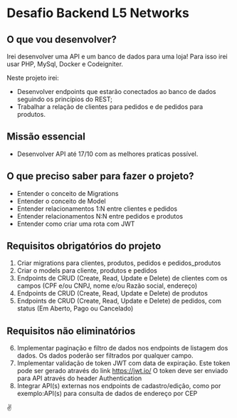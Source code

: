 # Desafio Backend L5 Networks

## O que vou desenvolver?

Irei desenvolver uma API e um banco de dados para uma loja! Para isso irei usar PHP, MySql, Docker e Codeigniter.

Neste projeto irei:

- Desenvolver endpoints que estarão conectados ao banco de dados seguindo os princípios do REST;
- Trabalhar a relação de clientes para pedidos e de pedidos para produtos.

## Missão essencial

- Desenvolver API até 17/10 com as melhores praticas possível.

## O que preciso saber para fazer o projeto?

-  Entender o conceito de Migrations
-  Entender o conceito de Model
-  Entender relacionamentos 1:N entre clientes e pedidos
-  Entender relacionamentos N:N entre pedidos e produtos
-  Entender como criar uma rota com JWT

## Requisitos obrigatórios do projeto

 1. Criar migrations para clientes, produtos, pedidos e pedidos_produtos
 2. Criar o models para cliente, produtos e pedidos
 3. Endpoints de CRUD (Create, Read, Update e Delete) de clientes com os campos (CPF e/ou CNPJ, nome e/ou Razão social, endereço)
 4. Endpoints de CRUD (Create, Read, Update e Delete) de produtos
 5. Endpoints de CRUD (Create, Read, Update e Delete) de pedidos, com status (Em Aberto, Pago ou Cancelado)

## Requisitos não eliminatórios

6. Implementar paginação e filtro de dados nos endpoints de listagem dos dados. Os dados poderão ser filtrados por qualquer campo.
7.	Implementar validação de token JWT com data de expiração. Este token pode ser gerado através do link https://jwt.io/ 
O token deve ser enviado para API através do header Authentication
8.	Integrar API(s) externas nos endpoints de cadastro/edição, como por exemplo:API(s) para consulta de dados de endereço por CEP


 ✌️

